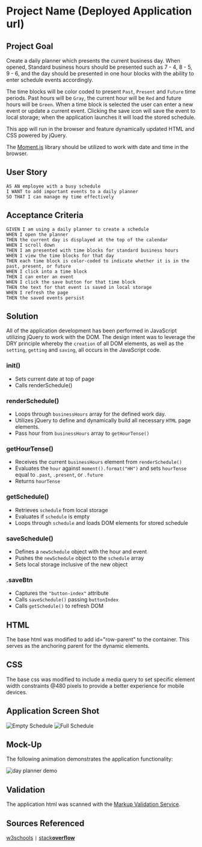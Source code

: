# Project Name (Deployed Application url)

## Project Goal

Create a daily planner which presents the current business day. When opened,
Standard business hours should be presented such as 7 - 4, 8 - 5, 9 - 6, and the day should be presented in one hour blocks with the ability to enter schedule events accordingly.

The time blocks will be color coded to present `Past`, `Present` and `Future` time periods.
Past hours will be `Gray`, the current hour will be `Red` and future hours will be `Green`.
When a time block is selected the user can enter a new event or update a current event. Clicking the save icon will save the event to local storage; when the application launches it will load the stored schedule.

This app will run in the browser and feature dynamically updated HTML and CSS powered by jQuery.

The [Moment.js](https://momentjs.com/) library should be utilized to work with date and time in the browser.

## User Story

```
AS AN employee with a busy schedule
I WANT to add important events to a daily planner
SO THAT I can manage my time effectively
```

## Acceptance Criteria

```
GIVEN I am using a daily planner to create a schedule
WHEN I open the planner
THEN the current day is displayed at the top of the calendar
WHEN I scroll down
THEN I am presented with time blocks for standard business hours
WHEN I view the time blocks for that day
THEN each time block is color-coded to indicate whether it is in the past, present, or future
WHEN I click into a time block
THEN I can enter an event
WHEN I click the save button for that time block
THEN the text for that event is saved in local storage
WHEN I refresh the page
THEN the saved events persist
```

## Solution

All of the application development has been performed in JavaScript utilizing jQuery to work with the DOM. The design intent was to leverage the DRY principle whereby the `creation` of all DOM elements, as well as the `setting`, `getting` and `saving`, all occurs in the JavaScript code.

### init()

- Sets current date at top of page
- Calls renderSchedule()

### renderSchedule()

- Loops through `businessHours` array for the defined work day.
- Utilizes jQuery to define and dynamically build all necessary `HTML` page elements.
- Pass hour from `businessHours` array to `getHourTense()`

### getHourTense()

- Receives the current `businessHours` element from `renderSchedule()`
- Evaluates the `hour` against `moment().format("HH")` and sets `hourTense` equal to `.past`, `.present`, or `.future`
- Returns `hourTense`

### getSchedule()

- Retrieves `schedule` from local storage
- Evaluates if `schedule` is empty
- Loops through `schedule` and loads DOM elements for stored schedule

### saveSchedule()

- Defines a `newSchedule` object with the hour and event
- Pushes the `newSchedule` object to the `schedule` array
- Sets local storage inclusive of the new object

### .saveBtn

- Captures the `"button-index"` attribute
- Calls `saveSchedule()` passing `buttonIndex`
- Calls `getSchedule()` to refresh DOM

## HTML

The base html was modified to add id="row-parent" to the container. This serves as the anchoring parent for the dynamic elements.

## CSS

The base css was modified to include a media query to set specific element width constraints @480 pixels to provide a better experience for mobile devices.

## Application Screen Shot

![Empty Schedule](./images/empty-schedule.png)
![Full Schedule](./images/full-schedule.png)

## Mock-Up

The following animation demonstrates the application functionality:

![day planner demo](./images/05-third-party-apis-homework-demo.gif)

## Validation

The application html was scanned with the [Markup Validation Service](https://validator.w3.org/).

## Sources Referenced

[w3schools](https://www.w3schools.com/html/) `|` [stack**overflow**](//https://stackoverflow.com/questions/3304014/how-to-interpolate-variables-in-strings-in-javascript-without-concatenation)
